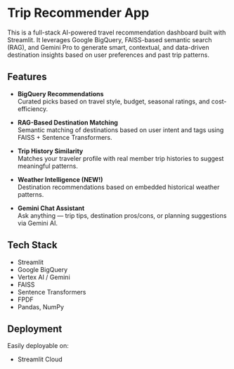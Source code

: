 # Trip Recommender App

This is a full-stack AI-powered travel recommendation dashboard built with Streamlit. It leverages Google BigQuery, FAISS-based semantic search (RAG), and Gemini Pro to generate smart, contextual, and data-driven destination insights based on user preferences and past trip patterns.

## Features

- **BigQuery Recommendations**  
  Curated picks based on travel style, budget, seasonal ratings, and cost-efficiency.

- **RAG-Based Destination Matching**  
  Semantic matching of destinations based on user intent and tags using FAISS + Sentence Transformers.

- **Trip History Similarity**  
  Matches your traveler profile with real member trip histories to suggest meaningful patterns.

- **Weather Intelligence (NEW!)**  
  Destination recommendations based on embedded historical weather patterns.

- **Gemini Chat Assistant**  
  Ask anything — trip tips, destination pros/cons, or planning suggestions via Gemini AI.

## Tech Stack

- Streamlit
- Google BigQuery
- Vertex AI / Gemini
- FAISS
- Sentence Transformers
- FPDF
- Pandas, NumPy

## Deployment

Easily deployable on:
- Streamlit Cloud
